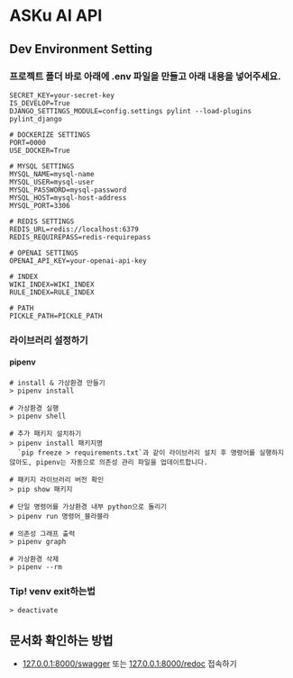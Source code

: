 # ASKu AI API

## Dev Environment Setting

### 프로젝트 폴더 바로 아래에 .env 파일을 만들고 아래 내용을 넣어주세요.
```
SECRET_KEY=your-secret-key
IS_DEVELOP=True
DJANGO_SETTINGS_MODULE=config.settings pylint --load-plugins pylint_django

# DOCKERIZE SETTINGS
PORT=0000
USE_DOCKER=True

# MYSQL SETTINGS
MYSQL_NAME=mysql-name
MYSQL_USER=mysql-user
MYSQL_PASSWORD=mysql-password
MYSQL_HOST=mysql-host-address
MYSQL_PORT=3306

# REDIS SETTINGS
REDIS_URL=redis://localhost:6379
REDIS_REQUIREPASS=redis-requirepass

# OPENAI SETTINGS
OPENAI_API_KEY=your-openai-api-key

# INDEX
WIKI_INDEX=WIKI_INDEX
RULE_INDEX=RULE_INDEX

# PATH
PICKLE_PATH=PICKLE_PATH
```

### 라이브러리 설정하기 
#### pipenv
```shell
# install & 가상환경 만들기
> pipenv install

# 가상환경 실행
> pipenv shell 

# 추가 패키지 설치하기
> pipenv install 패키지명
  `pip freeze > requirements.txt`과 같이 라이브러리 설치 후 명령어를 실행하지 않아도, pipenv는 자동으로 의존성 관리 파일을 업데이트합니다.

# 패키지 라이브러리 버전 확인
> pip show 패키지

# 단일 명령어를 가상환경 내부 python으로 돌리기
> pipenv run 명령어_블라블라

# 의존성 그래프 출력
> pipenv graph

# 가상환경 삭제
> pipenv --rm

```

### Tip! venv exit하는법
```shell
> deactivate
```
 

## 문서화 확인하는 방법
- [127.0.0.1:8000/swagger](127.0.0.1:8000/swagger) 또는 [127.0.0.1:8000/redoc](127.0.0.1:8000/redoc) 접속하기 